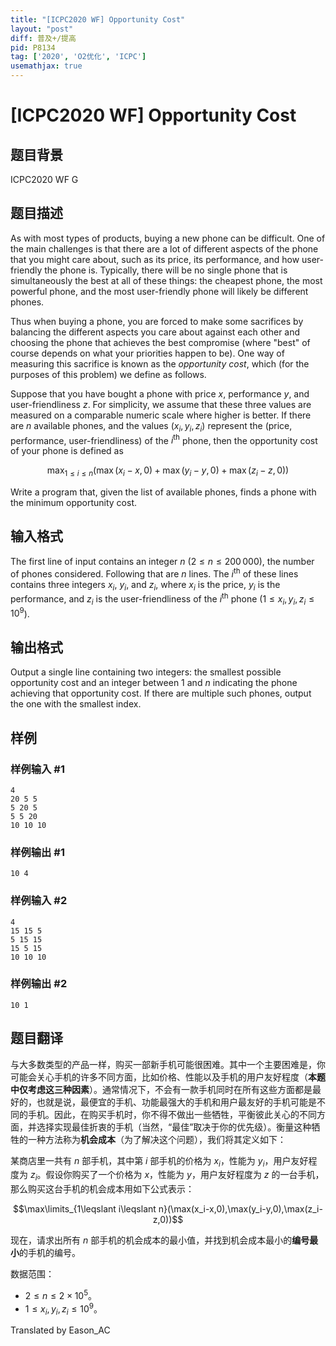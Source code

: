 ```yaml
---
title: "[ICPC2020 WF] Opportunity Cost"
layout: "post"
diff: 普及+/提高
pid: P8134
tag: ['2020', 'O2优化', 'ICPC']
usemathjax: true
---
```


# [ICPC2020 WF] Opportunity Cost
## 题目背景

ICPC2020 WF G
## 题目描述

As with most types of products, buying a new phone can be difficult.
One of the main challenges is that there are a lot of different
aspects of the phone that you might care about, such as its price, its
performance, and how user-friendly the phone is.
Typically, there will be no single phone that is simultaneously the
best at all of these things: the cheapest phone, the most powerful
phone, and the most user-friendly phone will likely be different phones.

Thus when buying a phone, you are forced to make some sacrifices by
balancing the different aspects you care about against each other and
choosing the phone that achieves the best compromise (where "best"
of course depends on what your priorities happen to be).  One way of
measuring this sacrifice is known as the *opportunity cost*,
which (for the purposes of this problem) we define as follows.

Suppose that you have bought a phone with price $x$, performance $y$,
and user-friendliness $z$. For simplicity, we assume that these three
values are measured on a comparable numeric scale where higher is
better. If there are $n$ available phones, and the values
$(x_i,y_i,z_i)$ represent the (price, performance, user-friendliness)
of the $i^{\text{th}}$ phone, then the opportunity cost of your phone
is defined as

$$\max _{1 \leq i \leq n}\left(\max \left(x_{i}-x, 0\right)+\max \left(y_{i}-y, 0\right)+\max \left(z_{i}-z, 0\right)\right)$$


Write a program that, given the list of available phones, finds a
phone with the minimum opportunity cost.
## 输入格式

The first line of input contains an integer $n$ ($2 \leq n \leq
200\,000$), the number of phones considered. Following that are $n$ lines.
The $i^{\text{th}}$ of these lines contains three integers $x_i$, $y_i$, and $z_i$,
where $x_i$ is the price, $y_i$ is the performance, and $z_i$ is the
user-friendliness of the $i^{\text{th}}$ phone ($1 \leq x_i, y_i, z_i \leq
10^9$).
## 输出格式

Output a single line containing two integers: the smallest possible
opportunity cost and an integer between $1$ and $n$ indicating the
phone achieving that opportunity cost. If there are multiple such
phones, output the one with the smallest index.

## 样例

### 样例输入 #1
```
4
20 5 5
5 20 5
5 5 20
10 10 10
```
### 样例输出 #1
```
10 4

```
### 样例输入 #2
```
4
15 15 5
5 15 15
15 5 15
10 10 10
```
### 样例输出 #2
```
10 1
```
## 题目翻译

与大多数类型的产品一样，购买一部新手机可能很困难。其中一个主要困难是，你可能会关心手机的许多不同方面，比如价格、性能以及手机的用户友好程度（**本题中仅考虑这三种因素**）。通常情况下，不会有一款手机同时在所有这些方面都是最好的，也就是说，最便宜的手机、功能最强大的手机和用户最友好的手机可能是不同的手机。因此，在购买手机时，你不得不做出一些牺牲，平衡彼此关心的不同方面，并选择实现最佳折衷的手机（当然，“最佳”取决于你的优先级）。衡量这种牺牲的一种方法称为**机会成本**（为了解决这个问题），我们将其定义如下：

某商店里一共有 $n$ 部手机，其中第 $i$ 部手机的价格为 $x_i$，性能为 $y_i$，用户友好程度为 $z_i$。假设你购买了一个价格为 $x$，性能为 $y$，用户友好程度为 $z$ 的一台手机，那么购买这台手机的机会成本用如下公式表示：

$$\max\limits_{1\leqslant i\leqslant n}(\max(x_i-x,0),\max(y_i-y,0),\max(z_i-z,0))$$

现在，请求出所有 $n$ 部手机的机会成本的最小值，并找到机会成本最小的**编号最小**的手机的编号。

数据范围：

- $2\leqslant n\leqslant 2\times 10^5$。
- $1\leqslant x_i,y_i,z_i\leqslant 10^9$。

Translated by Eason_AC
